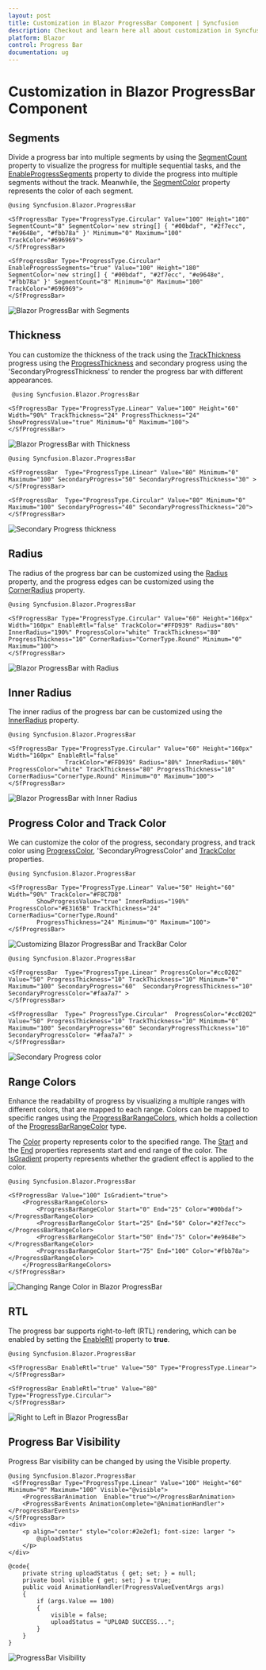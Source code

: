 ```yaml
---
layout: post
title: Customization in Blazor ProgressBar Component | Syncfusion
description: Checkout and learn here all about customization in Syncfusion Blazor ProgressBar component and more.
platform: Blazor
control: Progress Bar 
documentation: ug
---
```


# Customization in Blazor ProgressBar Component

## Segments

Divide a progress bar into multiple segments by using the [SegmentCount](https://help.syncfusion.com/cr/blazor/Syncfusion.Blazor.ProgressBar.SfProgressBar.html#Syncfusion_Blazor_ProgressBar_SfProgressBar_SegmentCount) property to visualize the progress for multiple sequential tasks, and the [EnableProgressSegments](https://help.syncfusion.com/cr/blazor/Syncfusion.Blazor.ProgressBar.SfProgressBar.html#Syncfusion_Blazor_ProgressBar_SfProgressBar_EnableProgressSegments) property to divide the progress  into multiple segments without the track. Meanwhile, the [SegmentColor](https://help.syncfusion.com/cr/blazor/Syncfusion.Blazor.ProgressBar.SfProgressBar.html#Syncfusion_Blazor_ProgressBar_SfProgressBar_SegmentColor) property represents the color of each segment.

```cshtml
@using Syncfusion.Blazor.ProgressBar

<SfProgressBar Type="ProgressType.Circular" Value="100" Height="180" SegmentCount="8" SegmentColor='new string[] { "#00bdaf", "#2f7ecc", "#e9648e", "#fbb78a" }' Minimum="0" Maximum="100" TrackColor="#696969">
</SfProgressBar>

<SfProgressBar Type="ProgressType.Circular" EnableProgressSegments="true" Value="100" Height="180" SegmentColor='new string[] { "#00bdaf", "#2f7ecc", "#e9648e", "#fbb78a" }' SegmentCount="8" Minimum="0" Maximum="100" TrackColor="#696969">
</SfProgressBar>
```

![Blazor ProgressBar with Segments](images/blazor-progressbar-with-segments.png)

## Thickness

You can customize the thickness of the track using the [TrackThickness](https://help.syncfusion.com/cr/blazor/Syncfusion.Blazor.ProgressBar.SfProgressBar.html#Syncfusion_Blazor_ProgressBar_SfProgressBar_TrackThickness) progress using the [ProgressThickness](https://help.syncfusion.com/cr/blazor/Syncfusion.Blazor.ProgressBar.SfProgressBar.html#Syncfusion_Blazor_ProgressBar_SfProgressBar_ProgressThickness) and secondary progress using the 'SecondaryProgressThickness' to render the progress bar with different appearances. 

```cshtml
 @using Syncfusion.Blazor.ProgressBar

<SfProgressBar Type="ProgressType.Linear" Value="100" Height="60" Width="90%" TrackThickness="24" ProgressThickness="24" ShowProgressValue="true" Minimum="0" Maximum="100">
</SfProgressBar>
```

![Blazor ProgressBar with Thickness](images/blazor-progressbar-with-thickness.png)


```cshtml
@using Syncfusion.Blazor.ProgressBar

<SfProgressBar  Type="ProgressType.Linear" Value="80" Minimum="0" Maximum="100" SecondaryProgress="50" SecondaryProgressThickness="30" >
</SfProgressBar>

<SfProgressBar  Type="ProgressType.Circular" Value="80" Minimum="0" Maximum="100" SecondaryProgress="40" SecondaryProgressThickness="20">
</SfProgressBar>
```

![Secondary Progress thickness](images/blazor-progressbar-secondaryprogressbar-thickness.png)

## Radius

The radius of the progress bar can be customized using the [Radius](https://help.syncfusion.com/cr/blazor/Syncfusion.Blazor.ProgressBar.SfProgressBar.html#Syncfusion_Blazor_ProgressBar_SfProgressBar_Radius) property, and the progress edges can be customized using the [CornerRadius](https://help.syncfusion.com/cr/blazor/Syncfusion.Blazor.ProgressBar.SfProgressBar.html#Syncfusion_Blazor_ProgressBar_SfProgressBar_CornerRadius) property.

```cshtml
@using Syncfusion.Blazor.ProgressBar

<SfProgressBar Type="ProgressType.Circular" Value="60" Height="160px" Width="160px" EnableRtl="false" TrackColor="#FFD939" Radius="80%" InnerRadius="190%" ProgressColor="white" TrackThickness="80" ProgressThickness="10" CornerRadius="CornerType.Round" Minimum="0" Maximum="100">
</SfProgressBar>
```

![Blazor ProgressBar with Radius](images/blazor-progressbar-with-radius.png)

## Inner Radius

The inner radius of the progress bar can be customized using the [InnerRadius](https://help.syncfusion.com/cr/blazor/Syncfusion.Blazor.ProgressBar.SfProgressBar.html#Syncfusion_Blazor_ProgressBar_SfProgressBar_InnerRadius) property.

```cshtml
@using Syncfusion.Blazor.ProgressBar

<SfProgressBar Type="ProgressType.Circular" Value="60" Height="160px" Width="160px" EnableRtl="false"
                TrackColor="#FFD939" Radius="80%" InnerRadius="80%" ProgressColor="white" TrackThickness="80" ProgressThickness="10" CornerRadius="CornerType.Round" Minimum="0" Maximum="100">
</SfProgressBar>
```

![Blazor ProgressBar with Inner Radius](images/blazor-progressbar-with-inner-radius.png)

## Progress Color and Track Color

We can customize the color of the progress, secondary progress, and track color using [ProgressColor](https://help.syncfusion.com/cr/blazor/Syncfusion.Blazor.ProgressBar.SfProgressBar.html#Syncfusion_Blazor_ProgressBar_SfProgressBar_ProgressColor), 'SecondaryProgressColor' and [TrackColor](https://help.syncfusion.com/cr/blazor/Syncfusion.Blazor.ProgressBar.SfProgressBar.html#Syncfusion_Blazor_ProgressBar_SfProgressBar_TrackColor) properties. 

```cshtml
@using Syncfusion.Blazor.ProgressBar

<SfProgressBar Type="ProgressType.Linear" Value="50" Height="60" Width="90%" TrackColor="#F8C7D8"
        ShowProgressValue="true" InnerRadius="190%" ProgressColor="#E3165B" TrackThickness="24" CornerRadius="CornerType.Round"
        ProgressThickness="24" Minimum="0" Maximum="100">
</SfProgressBar>
```

![Customizing Blazor ProgressBar and TrackBar Color](images/blazor-progressbar-and-trackbar-with-custom-color.png)

```cshtml
@using Syncfusion.Blazor.ProgressBar

<SfProgressBar  Type="ProgressType.Linear" ProgressColor="#cc0202" Value="50" ProgressThickness="10" TrackThickness="10" Minimum="0" Maximum="100" SecondaryProgress="60"  SecondaryProgressThickness="10" SecondaryProgressColor="#faa7a7" >
</SfProgressBar>

<SfProgressBar  Type=" ProgressType.Circular"  ProgressColor="#cc0202" Value="50" ProgressThickness="10" TrackThickness="10" Minimum="0" Maximum="100" SecondaryProgress="60" SecondaryProgressThickness="10" SecondaryProgressColor= "#faa7a7" >
</SfProgressBar>
```

![Secondary Progress color](images/blazor-progressbar-secondaryprogressbar-color.png)


## Range Colors

Enhance the readability of progress by visualizing a multiple ranges with different colors, that are mapped to each range. Colors can be mapped to specific ranges using the [ProgressBarRangeColors](https://help.syncfusion.com/cr/blazor/Syncfusion.Blazor.ProgressBar.ProgressBarRangeColors.html), which holds a collection of the [ProgressBarRangeColor](https://help.syncfusion.com/cr/blazor/Syncfusion.Blazor.ProgressBar.ProgressBarRangeColor.html) type.

The [Color](https://help.syncfusion.com/cr/blazor/Syncfusion.Blazor.ProgressBar.ProgressBarRangeColor.html#Syncfusion_Blazor_ProgressBar_ProgressBarRangeColor_Color) property represents color to the specified range. The [Start](https://help.syncfusion.com/cr/blazor/Syncfusion.Blazor.ProgressBar.ProgressBarRangeColor.html#Syncfusion_Blazor_ProgressBar_ProgressBarRangeColor_Start) and the [End](https://help.syncfusion.com/cr/blazor/Syncfusion.Blazor.ProgressBar.ProgressBarRangeColor.html#Syncfusion_Blazor_ProgressBar_ProgressBarRangeColor_End) properties represents start and end range of the color. The [IsGradient](https://help.syncfusion.com/cr/blazor/Syncfusion.Blazor.ProgressBar.SfProgressBar.html#Syncfusion_Blazor_ProgressBar_SfProgressBar_IsGradient) property represents whether the gradient effect is applied to the color.

```cshtml
@using Syncfusion.Blazor.ProgressBar

<SfProgressBar Value="100" IsGradient="true">
    <ProgressBarRangeColors>
        <ProgressBarRangeColor Start="0" End="25" Color="#00bdaf"></ProgressBarRangeColor>
        <ProgressBarRangeColor Start="25" End="50" Color="#2f7ecc"></ProgressBarRangeColor>
        <ProgressBarRangeColor Start="50" End="75" Color="#e9648e"></ProgressBarRangeColor>
        <ProgressBarRangeColor Start="75" End="100" Color="#fbb78a"></ProgressBarRangeColor>
    </ProgressBarRangeColors>
</SfProgressBar>
```

![Changing Range Color in Blazor ProgressBar](images/blazor-progressbar-change-range-color.png)

## RTL

The progress bar supports right-to-left (RTL) rendering, which can be enabled by setting the [EnableRtl](https://help.syncfusion.com/cr/blazor/Syncfusion.Blazor.ProgressBar.SfProgressBar.html#Syncfusion_Blazor_ProgressBar_SfProgressBar_EnableRtl) property to **true**.

```cshtml
@using Syncfusion.Blazor.ProgressBar

<SfProgressBar EnableRtl="true" Value="50" Type="ProgressType.Linear">
</SfProgressBar>

<SfProgressBar EnableRtl="true" Value="80" Type="ProgressType.Circular">
</SfProgressBar>
```

![Right to Left in Blazor ProgressBar](images/blazor-progressbar-right-to-left.png)

## Progress Bar Visibility 

Progress Bar visibility can be changed by using the Visible property.

```cshtml
@using Syncfusion.Blazor.ProgressBar
 <SfProgressBar Type="ProgressType.Linear" Value="100" Height="60" Minimum="0" Maximum="100" Visible="@visible">
    <ProgressBarAnimation  Enable="true"></ProgressBarAnimation>
    <ProgressBarEvents AnimationComplete="@AnimationHandler"></ProgressBarEvents>
</SfProgressBar>
<div>
    <p align="center" style="color:#2e2ef1; font-size: larger ">
        @uploadStatus
    </p>
</div>
    
@code{
    private string uploadStatus { get; set; } = null;
    private bool visible { get; set; } = true;
    public void AnimationHandler(ProgressValueEventArgs args)
    { 
        if (args.Value == 100)
        {
            visible = false;
            uploadStatus = "UPLOAD SUCCESS...";
        }
    }
}
```

![ProgressBar Visibility](images/progress_bar_visibility.gif)



